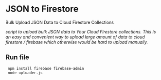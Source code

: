 # JSON to Firestore

 Bulk Upload JSON Data to Cloud Firestore Collections
 
 *script to upload bulk JSON data to Your Cloud Firestore collections. This is an easy and convenient way to upload large amount of data to cloud firestore / firebase which otherwise would be hard to upload manually.*
 
  ## Run file
   
     npm install firebase firebase-admin
     node uploader.js
